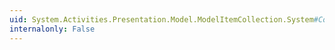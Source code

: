 ```yaml
---
uid: System.Activities.Presentation.Model.ModelItemCollection.System#Collections#IList#IsFixedSize
internalonly: False
---
```

